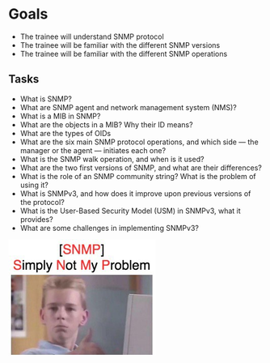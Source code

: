 # Goals

- The trainee will understand SNMP protocol
- The trainee will be familiar with the different SNMP versions
- The trainee will be familiar with the different SNMP operations

## Tasks

- What is SNMP?
- What are SNMP agent and network management system (NMS)?
- What is a MIB in SNMP?
- What are the objects in a MIB? Why their ID means?
- What are the types of OIDs
- What are the six main SNMP protocol operations, and which side — the manager or the agent — initiates each one?
- What is the SNMP walk operation, and when is it used?
- What are the two first versions of SNMP, and what are their differences?
- What is the role of an SNMP community string? What is the problem of using it?
- What is SNMPv3, and how does it improve upon previous versions of the protocol?
- What is the User-Based Security Model (USM) in SNMPv3, what it provides?
- What are some challenges in implementing SNMPv3?

![SNMP](../../Images/snmp.jpg)
